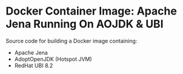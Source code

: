 # Docker Container Image:  Apache Jena Running On AOJDK & UBI

Source code for building a Docker image containing:

- Apache Jena
- AdoptOpenJDK (Hotspot JVM)
- RedHat UBI 8.2
